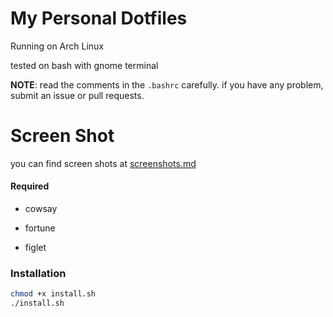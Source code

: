 # My Personal Dotfiles

Running on Arch Linux

tested on bash with gnome terminal

**NOTE**: read the comments in the `.bashrc` carefully.
if you have any problem, submit an issue or pull requests.

# Screen Shot

you can find screen shots at [screenshots.md](Screenshots.md)

#### Required

- cowsay

- fortune

- figlet

### Installation

```bash
chmod +x install.sh
./install.sh
```
